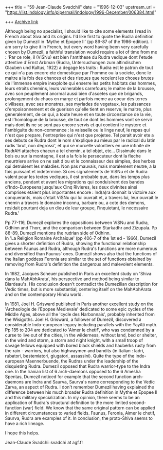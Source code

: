 +++
title = "59 Jean-Claude Svadchii"
date = "1996-12-03"
upstream_url = "https://list.indology.info/pipermail/indology/1996-December/006384.html"

+++
[Archive link](https://list.indology.info/pipermail/indology/1996-December/006384.html)

Although being no specialist, I should like to cite some elements I read in
French about Siva and its origins.
I'd like first to quote the Rudra definition given by Dumezil in 'Mythe et
Epopee II' (pp 86-87 of the 1986-edition). I am sorry to give it in French,
but every word having been very carefully chosen by Dumezil, a faithful
translation would require a lot of time from me :
'Par ce role, il (ViSNu) est bien l'antithese du Rudra vedique dont l'etude
attentive d'Ernst Arbman (Rudra, Untersuchungen zum altindischen Glauben
und Kultus, 1922) a degage les traits : Rudra est le patron de tout ce qui
n'a pas encore ete domestique par l'homme ou la societe, donc le maitre a
la fois des chances et des risques que recelent les choses brutes de
l'immense empire inexploite qui enserre les petits habitats des hommes,
leurs etroits chemins, leurs vulnerables carrefours; le maitre de la
brousse, avec son peuplement anormal aussi bien d'ascetes que de brigands,
prolongement du chaos en marge et parfois meme au coeur des terres
civilisees, avec ses monstres, ses myriades de vegetaux, les puissances
d'empoisonnement et de guerison qu'elle tient en reserve; le maitre, plus
generalement, de ce qui, a toute heure et en toute circonstance de la vie,
est l'homologue de la brousse, de tout ce dont les hommes vont se servir
mais dont ils ne se sont pas encore servis et qui contient le mystere et
l'ambiguite du non-commence : la vaisselle ou le linge neuf, le repas qui
n'est que prepare, l'entreprise qui n'est que projetee. Tel parait avoir
ete a ses debuts ce Rudra dont le nom s'explique au mieux par le radical du
latin rudis 'brut, non degrossi', et qui se morcelle volontiers en une
infinite de RudrAH attaches chacun a tel chemin, a tel objet, etc...
Dissimule dans le bois ou sur la montagne, il est a la fois le persecuteur
dont la fleche meurtriere arrive on ne sait d'ou et le connaisseur des
simples, des herbes qui detruisent les maladies. Non pas mauvais, mais
moralement neutre, a la fois puissant et indetermine.
Si ces signalements de ViSNu et de Rudra valent pour les textes vediques,
il est probable que, dans les temps plus anciens, pendant et avant les
migrations qui conduisirent des bandes d'Indo-Europeens jusqu'aux Cinq
Rivieres, les deux divinites ainsi comprises etaient plus importantes
encore : Ind(a)ra donnait la victoire aux conquerants, mais c'etait ViSNu
qui lui ouvrait et, a travers lui, leur ouvrait le chemin a travers le
domaine inconnu, barbare ou, a cote des demons, residait pourtant  deja un
dieu de leur groupe, l'inquietant, le necessaire Rudra.'

Pp 77-116, Dumezil explores the oppositions between ViSNu and Rudra, Odhinn
and Thorr, and the comparison between Starkadhr and Zizupala. Pp 88-89,
Dumezil mentions the rudrian side of Odhinn.  
In 'La Religion Romaine Archaique' (pp 406-7 of the 1st ed - 1966), Dumezil
gives a shorter definition of Rudra, showing the functional relationship
between Faunus and Rudra, although Rudra's functions are more numerous and
diversified than Faunus' ones. Dumezil shows also that the functions of the
Italian goddess Feronia are similar to the set of functions obtained by
removing from Rudra's definition the dangerous and malevolent elements.  

In 1982, Jacques Scheuer published in Paris an excellent study on 'Shiva
dans la MahAbhArata', his perspective and method being similar to
Biardeau's. His conclusion doesn't contradict the Dumezilian description
for Vedic times, but is more substantial, centering itself on the
MahAbhArata and on the contemporary Hindu world. 

In 1981, Joel H. Grisward published in Paris another excellent study on the
'Archeologie de l'Epopee Medievale' dedicated to some epic cycles of the
Middle Ages, above all the 'cycle des Narbonnais', probably inherited from
the Wisigoths. Joel H. Grisward, a follower of Dumezil, discovered a
considerable Indo-european legacy including parallels with the YayAti myth.
Pp 185 to 204 are dedicated to 'Aimer le chetif', who was condemned by a
curse to live out of the cities, in the wilderness, without land, bed or
shelter, in the wind and storm, a storm and night knight, with a small
troop of savage fellows equipped with bored black shields and hauberks
rusty from the rain - warriors, but also highwaymen and bandits (in Italian
: ladri, rubatori, bestemiatori, giugatori, assassini). Quite the type of
the indo-european Maennerbuende, the Rudras under the leadership of the
disquieting Rudra. Dumezil opposed that Rudra warrior-type to the Indra
one. In the Iranian list of 6 arch-daemons opposed to the 6 Amesha Spentas,
Dumezil noticed for example that the second function arch-daemons are Indra
and Saurva, Saurva's name corresponding to the Vedic Zarva, an aspect of
Rudra. I don't remember Dumezil having explained the difference between his
much broader Rudra definition in Mythe et Epopee II and this military
specialization. In my opinion, there seems to be an application of Rudra's
structural definition to the more limited second-function (war) field. We
know that the same original pattern can be applied in different
circumstances to varied fields. Faunus, Feronia, Aimer le chetif, Saurva,
Rudra are examples of it. In conclusion, the proto-Shiva seems to have a
rich lineage.  

I hope this helps.

Jean-Claude Svadchii 
svadchi at agf.fr




